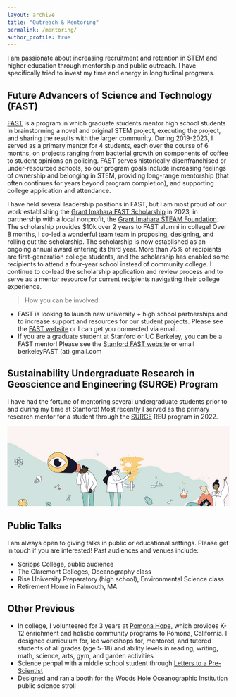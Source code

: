 ```yaml
---
layout: archive
title: "Outreach & Mentoring"
permalink: /mentoring/
author_profile: true
---
```


I am passionate about increasing recruitment and retention in STEM and higher education through mentorship and public outreach. I have specifically tried to invest my time and energy in longitudinal programs. 

## Future Advancers of Science and Technology (FAST)

[FAST](https://www.fastprogram.org) is a program in which graduate students mentor high school students in brainstorming a novel and original STEM project, executing the project, and sharing the results with the larger community. During 2019-2023, I served as a primary mentor for 4 students, each over the course of 6 months, on projects ranging from bacterial growth on components of coffee to student opinions on policing. FAST serves historically disenfranchised or under-resourced schools, so our program goals include increasing feelings of ownership and belonging in STEM, providing long-range mentorship (that often continues for years beyond program completion), and supporting college application and attendance.

I have held several leadership positions in FAST, but I am most proud of our work establishing the [Grant Imahara FAST Scholarship](https://www.fastprogram.org/gifs) in 2023, in partnership with a local nonprofit, the [Grant Imahara STEAM Foundation](https://www.grantimaharafoundation.org). The scholarship provides $10k over 2 years to FAST alumni in college! Over 8 months, I co-led a wonderful team team in proposing, designing, and rolling out the scholarship. The scholarship is now established as an ongoing annual award entering its third year. More than 75% of recipients are first-generation college students, and the scholarship has enabled some recipients to attend a four-year school instead of community college. I continue to co-lead the scholarship application and review process and to serve as a mentor resource for current recipients navigating their college experience.

> How you can be involved:
* FAST is looking to launch new university + high school partnerships and to increase support and resources for our student projects. Please see the [FAST website](https://www.fastprogram.org) or I can get you connected via email.
* If you are a graduate student at Stanford or UC Berkeley, you can be a FAST mentor! Please see the [Stanford FAST website](https://fast.stanford.edu) or email berkeleyFAST (at) gmail.com

## Sustainability Undergraduate Research in Geoscience and Engineering (SURGE) Program
I have had the fortune of mentoring several undergraduate students prior to and during my time at Stanford! Most recently I served as the primary research mentor for a student through the [SURGE](https://sustainability.stanford.edu/our-community/dei/surge) REU program in 2022. 

![artwork with several scientific icons (atom, lightbulb, etc.) and several people](../images/fastdoodle.png)

## Public Talks
I am always open to giving talks in public or educational settings. Please get in touch if you are interested! Past audiences and venues include:
* Scripps College, public audience
* The Claremont Colleges, Oceanography class
* Rise University Preparatory (high school), Environmental Science class
* Retirement Home in Falmouth, MA

## Other Previous
* In college, I volunteered for 3 years at [Pomona Hope](https://www.pomonahope.org), which provides K-12 enrichment and holistic community programs to Pomona, California. I designed curriculum for, led workshops for, mentored, and tutored students of all grades (age 5-18) and ability levels in reading, writing, math, science, arts, gym, and garden activities
* Science penpal with a middle school student through [Letters to a Pre-Scientist](https://prescientist.org)
* Designed and ran a booth for the Woods Hole Oceanographic Institution public science stroll

